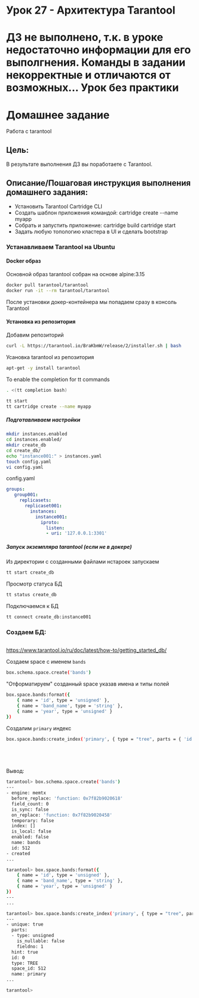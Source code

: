 # Урок 27 - Архитектура Tarantool 

# ДЗ не выполнено, т.к. в уроке недостаточно информации для его выполгнения. Команды в задании некорректные и отличаются от возможных... Урок без практики 

# Домашнее задание

Работа с tarantool

## Цель:
В результате выполнения ДЗ вы поработаете с Tarantool.

## Описание/Пошаговая инструкция выполнения домашнего задания:

- Установить Tarantool Cartridge CLI
- Создать шаблон приложения командой:
    cartridge create --name myapp
- Собрать и запустить приложение:
    cartridge build
    cartridge start
- Задать любую топологию кластера в UI и сделать bootstrap


### Устанавливаем Tarantool на Ubuntu

#### Docker образ
Основной образ tarantool собран на основе alpine:3.15

```bash
docker pull tarantool/tarantool
docker run -it --rm tarantool/tarantool
```

После установки докер-контейнера мы попадаем сразу в консоль Tarantool

#### Установка из репозитория
Добавим репозиторий
```bash
curl -L https://tarantool.io/BraKbmW/release/2/installer.sh | bash
```

Усановка tarantool из репозитория 
```bash
apt-get -y install tarantool
```

To enable the completion for tt commands
```bash
. <(tt completion bash)
```

```bash
tt start
tt cartridge create --name myapp

```

##### Подготавливаем настройки
 
```bash
mkdir instances.enabled
cd instances.enabled/
mkdir create_db
cd create_db/
echo "instance001:" > instances.yaml
touch config.yaml
vi config.yaml
```

config.yaml
```yaml
groups:
   group001:
     replicasets:
       replicaset001:
         instances:
           instance001:
             iproto:
               listen:
               - uri: '127.0.0.1:3301'
```

##### Запуск экземпляра tarantool (если не в докере)

Из директории с созданными файлами нстароек запускаем

```bash
tt start create_db
```

Просмотр статуса БД
```bash
tt status create_db
```

Подключаемся к БД
```bash
tt connect create_db:instance001
```


### Создаем БД:

```bash
```
https://www.tarantool.io/ru/doc/latest/how-to/getting_started_db/



Создаем space с именем `bands`
```bash
box.schema.space.create('bands')
```

"Отформатируем" созданный space указав имена и типы полей
```bash
box.space.bands:format({
    { name = 'id', type = 'unsigned' },
    { name = 'band_name', type = 'string' },
    { name = 'year', type = 'unsigned' }
})
```

Создалим `primary` индекс
```bash
box.space.bands:create_index('primary', { type = "tree", parts = { 'id' } })
```


```bash
```


```bash
```


```bash
```


```bash
```




Вывод:

```bash
tarantool> box.schema.space.create('bands')
---
- engine: memtx
  before_replace: 'function: 0x7f82b9020618'
  field_count: 0
  is_sync: false
  on_replace: 'function: 0x7f82b9020458'
  temporary: false
  index: []
  is_local: false
  enabled: false
  name: bands
  id: 512
- created
...

tarantool> box.space.bands:format({
    { name = 'id', type = 'unsigned' },
    { name = 'band_name', type = 'string' },
    { name = 'year', type = 'unsigned' }
})
---
...

tarantool> box.space.bands:create_index('primary', { type = "tree", parts = { 'id' } })
---
- unique: true
  parts:
  - type: unsigned
    is_nullable: false
    fieldno: 1
  hint: true
  id: 0
  type: TREE
  space_id: 512
  name: primary
...

tarantool>

```
